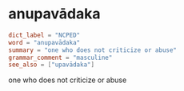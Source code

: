 # anupavādaka

``` toml
dict_label = "NCPED"
word = "anupavādaka"
summary = "one who does not criticize or abuse"
grammar_comment = "masculine"
see_also = ["upavādaka"]
```

one who does not criticize or abuse

